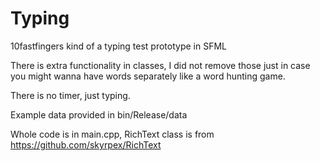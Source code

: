 # Typing
10fastfingers kind of a typing test prototype in SFML

There is extra functionality in classes, I did not remove those just in case you might wanna have words separately like a word hunting game.

There is no timer, just typing.

Example data provided in bin/Release/data

Whole code is in main.cpp, RichText class is from https://github.com/skyrpex/RichText
